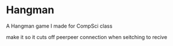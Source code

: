 # Hangman
 A Hangman game I made for CompSci class

make it so it cuts off peerpeer connection when seitching to recive
